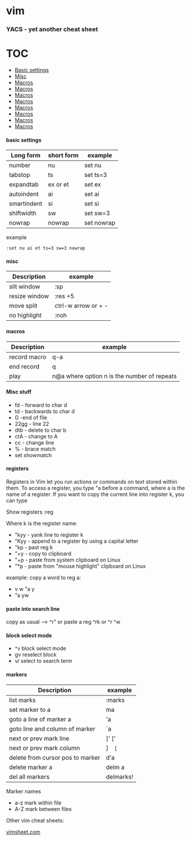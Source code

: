 # vim 
### YACS - yet another cheat sheet

# TOC
* [Basic settings](#basic-settings)
* [Misc](#misc)
* [Macros](#macros)
* [Macros](#Misc-stuff)
* [Macros](#registers)
* [Macros](#paste-into-search-line)
* [Macros](#registers)
* [Macros](#block-select-mode)
* [Macros](#markers)
* [Macros](#Other-vim-cheat-sheets)


#### basic settings

Long form | short form | example
--------- | ---------- | -------
number|nu|set nu
tabstop|ts|set ts=3
expandtab|ex or et|set ex
autoindent|ai|set ai
smartindent|si|set si
shiftwidth|sw|set sw=3
nowrap|nowrap|set nowrap

example
```
:set nu ai et ts=3 sw=3 nowrap
```

#### misc

Description | example
----------- | -------
slit window|:sp
resize window|:res +5
move split|ctrl-w arrow or + -
no highlight|:noh

#### macros

Description | example
----------- | -------
record macro|q-a
end record|q
play|n@a  where option n is the number of repeats


#### Misc stuff

- fd - forward to char d
- td - backwards to char d
- G -end of file
- 22gg - line 22
- dtb - delete to char b
- ctA - change to A
- cc - change line
- % - brace match
- set showmatch

#### registers
Registers in Vim let you run actions or commands on text stored within them. To access a register, you type "a before a command, where a is the name of a register. If you want to copy the current line into register k, you can type

Show registers
:reg

Where k is the register name:
- "kyy  - yank line to register k
- "Kyy  - append to a register by using a capital letter
- "kp - past reg k
- "+y - copy to clipboard
- "+p - paste from system clipboard on Linux
- "*p - paste from "mouse highlight" clipboard on Linux

example: copy a word to reg a:
- v w "a y
- "a yw

#### paste into search line
copy as usual -->
^r"
or paste a reg ^rk
or ^r ^w

#### block select mode
- ^v  block select mode
- gv  reselect block
- v/   select to search term


#### markers
Description | example
----------- | -------
list marks|:marks
set marker to a|ma
goto a line of marker a|'a      
goto line and column of marker|`a      
next or prev mark line|]'  ['   
next or prev mark column|]`  [`   
delete from cursor pos to marker|d'a    
delete marker a|delm a
del all markers|delmarks! 

Marker names
- a-z mark within file
- A-Z mark between files


Other vim cheat sheets:

[vimsheet.com](http://vimsheet.com/ "vimsheet" )
